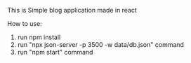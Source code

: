 This is Simple blog application made in react

How to use:

1. run npm install
2. run "npx json-server -p 3500 -w data/db.json" command
3. run "npm start" command
